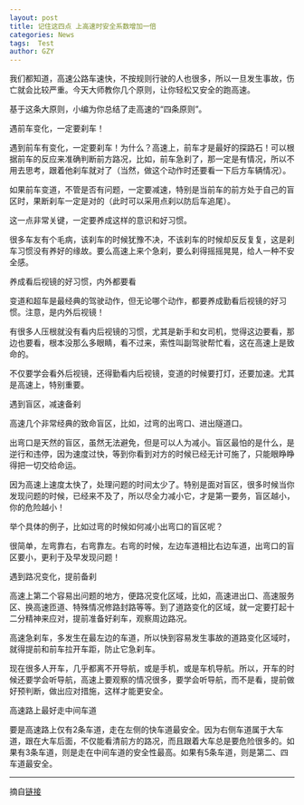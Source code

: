```yaml
---
layout: post
title: 记住这四点 上高速时安全系数增加一倍
categories: News
tags:  Test
author: GZY
---
```


我们都知道，高速公路车速快，不按规则行驶的人也很多，所以一旦发生事故，伤亡就会比较严重。今天大师教你几个原则，让你轻松又安全的跑高速。

基于这条大原则，小编为你总结了走高速的“四条原则”。

遇前车变化，一定要刹车！

遇到前车有变化，一定要刹车！为什么？高速上，前车才是最好的探路石！可以根据前车的反应来准确判断前方路况，比如，前车急刹了，那一定是有情况，所以不用去思考，跟着他刹车就对了（当然，做这个动作时还要看一下后方车辆情况）。

如果前车变道，不管是否有问题，一定要减速，特别是当前车的前方处于自己的盲区时，果断刹车一定是对的（此时可以采用点刹以防后车追尾）。

这一点非常关键，一定要养成这样的意识和好习惯。

很多车友有个毛病，该刹车的时候犹豫不决，不该刹车的时候却反反复复，这是刹车习惯没有养好的缘故。要么高速上来个急刹，要么刹得摇摇晃晃，给人一种不安全感。

养成看后视镜的好习惯，内外都要看

变道和超车是最经典的驾驶动作，但无论哪个动作，都要养成勤看后视镜的好习惯。注意，是内外后视镜！

有很多人压根就没有看内后视镜的习惯，尤其是新手和女司机，觉得这边要看，那边也要看，根本没那么多眼睛，看不过来，索性叫副驾驶帮忙看，这在高速上是致命的。

不仅要学会看外后视镜，还得勤看内后视镜，变道的时候要打灯，还要加速。尤其是高速上，特别重要。

遇到盲区，减速备刹

高速几个非常经典的致命盲区，比如，过弯的出弯口、进出隧道口。

出弯口是天然的盲区，虽然无法避免，但是可以人为减小。盲区最怕的是什么，是逆行和违停，因为速度过快，等到你看到对方的时候已经无计可施了，只能眼睁睁得把一切交给命运。

因为高速上速度太快了，处理问题的时间太少了。特别是面对盲区，很多时候当你发现问题的时候，已经来不及了，所以尽全力减小它，才是第一要务，盲区越小，你的危险越小！

举个具体的例子，比如过弯的时候如何减小出弯口的盲区呢？

很简单，左弯靠右，右弯靠左。右弯的时候，左边车道相比右边车道，出弯口的盲区要小，更利于及早发现问题！

遇到路况变化，提前备刹

高速上第二个容易出问题的地方，便路况变化区域，比如，高速进出口、高速服务区、换高速匝道、特殊情况修路封路等等。到了道路变化的区域，就一定要打起十二分精神来应对，提前准备好刹车，观察周边路况。

高速急刹车，多发生在最左边的车道，所以快到容易发生事故的道路变化区域时，就得提前和前车拉开车距，防止它急刹车。

现在很多人开车，几乎都离不开导航，或是手机，或是车机导航。所以，开车的时候还要学会听导航，高速上要观察的情况很多，要学会听导航，而不是看，提前做好预判断，做出应对措施，这样才能更安全。

高速路上最好走中间车道

要是高速路上仅有2条车道，走在左侧的快车道最安全。因为右侧车道属于大车道，跟在大车后面，不仅能看清前方的路况，而且跟着大车总是要危险很多的。如果有3条车道，则是走在中间车道的安全性最高。如果有5条车道，则是第二、四车道最安全。

*****

摘自[链接](http://new.qq.com/cmsn/20190131/20190131002614.html)
